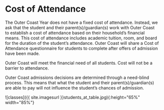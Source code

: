 # Cost of Attendance

The Outer Coast Year does not have a fixed cost of attendance. Instead, we ask that the student and their parent(s)/guardian(s) work with Outer Coast to establish a cost of attendance based on their household’s financial means. This cost of attendance includes academic tuition, room, and board for the duration of the student’s attendance. Outer Coast will share a Cost of Attendance questionnaire for students to complete after offers of admission have been made.

Outer Coast will meet the financial need of all students. Cost will not be a barrier to attendance. 

Outer Coast admissions decisions are determined through a need-blind process. This means that what the student and their parent(s)/guardian(s) are able to pay will not influence the student’s chances of admission.

<!-- This inserts the image -->
![classes]({{ site.imagesurl }}students_at_table.jpg){:height="65%" width="85%"}
